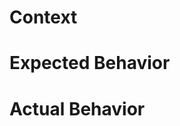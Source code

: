 <!--- Provide Summary of Issue in Title -->

# Context
<!--- Provide Introduction To the Issue with Necessary Detail, explain why you believe it is a bug -->

# Expected Behavior
<!--- What did you expect to happen? Does it contradict any documentation? --> 

# Actual Behavior
<!--- What actually happened? How did it differ from the Expected Behavior? -->
